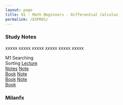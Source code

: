 ```yaml
---
layout: page
title: 01 - Math Beginners - Differential Calculus
permalink: /EXPR01/
---
```


<h3>Study Notes</h3>

xxxxx xxxxx xxxxx xxxxx xxxxx xxxxx

<div>
  <span class="note">M1 Searching<br>Sorting</span>
  <a href="/03-MSDS-Courses/MSDS01/M1/" class="icon">Lecture<br>Notes</a>
  <a href="/03-MSDS-Courses/MSDS01/M2/" class="cour">Note<br>Book</a>
  <a href="/03-MSDS-Courses/MSDS01/M2/" class="cour">Note<br>Book</a>
  <a href="/03-MSDS-Courses/MSDS01/M2/" class="cour">Note<br>Book</a>
</div>

<h3>Milanfx</h3>